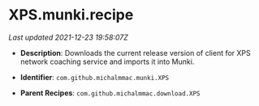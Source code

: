 # XPS.munki.recipe

_Last updated 2021-12-23 19:58:07Z_

- **Description**: Downloads the current release version of client for XPS network coaching service and imports it into Munki.

- **Identifier**: `com.github.michalmmac.munki.XPS`

- **Parent Recipes**: `com.github.michalmmac.download.XPS`